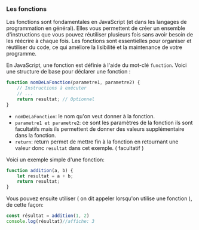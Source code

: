 ### Les fonctions
Les fonctions sont fondamentales en JavaScript (et dans les langages de programmation en général). Elles vous permettent de créer un ensemble d'instructions que vous pouvez réutiliser plusieurs fois sans avoir besoin de les réécrire à chaque fois. Les fonctions sont essentielles pour organiser et réutiliser du code, ce qui améliore la lisibilité et la maintenance de votre programme.

En JavaScript, une fonction est définie à l'aide du mot-clé `function`. Voici une structure de base pour déclarer une fonction :
```js
function nomDeLaFonction(parametre1, parametre2) {
    // Instructions à exécuter
    // ...
    return resultat; // Optionnel
}
```

* `nomDeLaFonction`: le nom qu'on veut donner à la fonction.
* `parametre1 et parametre2`: ce sont les paramètres de la fonction ils sont facultatifs mais ils permettent de donner des valeurs supplémentaire dans la fonction.
* `return`: return permet de mettre fin à la fonction en retournant une valeur donc `resultat` dans cet exemple. ( facultatif )

Voici un exemple simple d'une fonction:
```js
function addition(a, b) {
    let resultat = a + b;
    return resultat;
}
```

Vous pouvez ensuite utiliser ( on dit appeler lorsqu'on utilise une fonction ), de cette façon:
```js
const résultat = addition(1, 2)
console.log(résultat)//affiche: 3
```